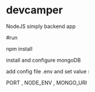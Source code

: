 # devcamper 
NodeJS simply backend app

#run

npm install

install and configure mongoDB

add config file .env and set value :


PORT , NODE_ENV , MONGO_URI
